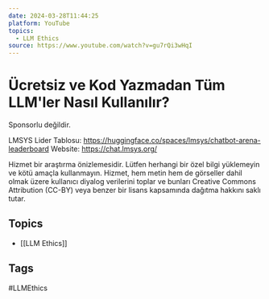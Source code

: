 ```yaml
---
date: 2024-03-28T11:44:25
platform: YouTube
topics:
  - LLM Ethics
source: https://www.youtube.com/watch?v=gu7rQi3wHqI
---
```

# Ücretsiz ve Kod Yazmadan Tüm LLM'ler Nasıl Kullanılır?

Sponsorlu değildir.

LMSYS Lider Tablosu: https://huggingface.co/spaces/lmsys/chatbot-arena-leaderboard
Website: https://chat.lmsys.org/

Hizmet bir araştırma önizlemesidir. Lütfen herhangi bir özel bilgi yüklemeyin ve kötü amaçla kullanmayın. Hizmet, hem metin hem de görseller dahil olmak üzere kullanıcı diyalog verilerini toplar ve bunları Creative Commons Attribution (CC-BY) veya benzer bir lisans kapsamında dağıtma hakkını saklı tutar.

## Topics
- [[LLM Ethics]]

## Tags
#LLMEthics